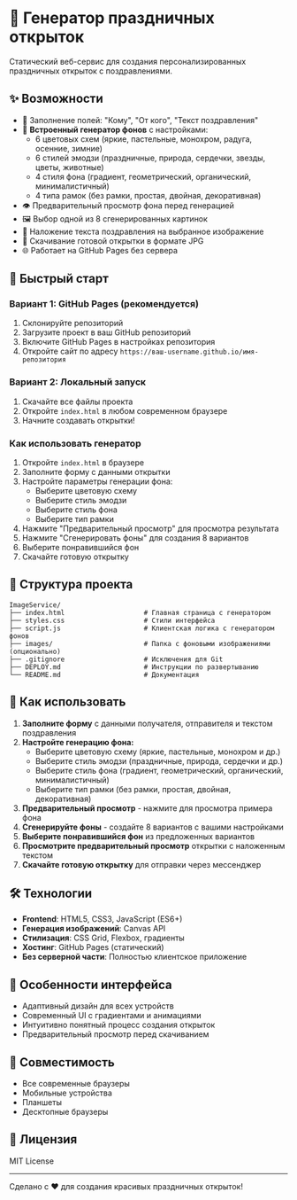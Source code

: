 # 🎉 Генератор праздничных открыток

Статический веб-сервис для создания персонализированных праздничных открыток с поздравлениями.

## ✨ Возможности

- 📝 Заполнение полей: "Кому", "От кого", "Текст поздравления"
- 🎨 **Встроенный генератор фонов** с настройками:
  - 6 цветовых схем (яркие, пастельные, монохром, радуга, осенние, зимние)
  - 6 стилей эмодзи (праздничные, природа, сердечки, звезды, цветы, животные)
  - 4 стиля фона (градиент, геометрический, органический, минималистичный)
  - 4 типа рамок (без рамки, простая, двойная, декоративная)
- 👁️ Предварительный просмотр фона перед генерацией
- 🖼️ Выбор одной из 8 сгенерированных картинок
- 📄 Наложение текста поздравления на выбранное изображение
- 💾 Скачивание готовой открытки в формате JPG
- 🌐 Работает на GitHub Pages без сервера

## 🚀 Быстрый старт

### Вариант 1: GitHub Pages (рекомендуется)
1. Склонируйте репозиторий
2. Загрузите проект в ваш GitHub репозиторий
3. Включите GitHub Pages в настройках репозитория
4. Откройте сайт по адресу `https://ваш-username.github.io/имя-репозитория`

### Вариант 2: Локальный запуск
1. Скачайте все файлы проекта
2. Откройте `index.html` в любом современном браузере
3. Начните создавать открытки!

### Как использовать генератор
1. Откройте `index.html` в браузере
2. Заполните форму с данными открытки
3. Настройте параметры генерации фона:
   - Выберите цветовую схему
   - Выберите стиль эмодзи
   - Выберите стиль фона
   - Выберите тип рамки
4. Нажмите "Предварительный просмотр" для просмотра результата
5. Нажмите "Сгенерировать фоны" для создания 8 вариантов
6. Выберите понравившийся фон
7. Скачайте готовую открытку

## 📁 Структура проекта

```
ImageService/
├── index.html                    # Главная страница с генератором
├── styles.css                    # Стили интерфейса
├── script.js                     # Клиентская логика с генератором фонов
├── images/                       # Папка с фоновыми изображениями (опционально)
├── .gitignore                    # Исключения для Git
├── DEPLOY.md                     # Инструкции по развертыванию
└── README.md                     # Документация
```

## 🎯 Как использовать

1. **Заполните форму** с данными получателя, отправителя и текстом поздравления
2. **Настройте генерацию фона:**
   - Выберите цветовую схему (яркие, пастельные, монохром и др.)
   - Выберите стиль эмодзи (праздничные, природа, сердечки и др.)
   - Выберите стиль фона (градиент, геометрический, органический, минималистичный)
   - Выберите тип рамки (без рамки, простая, двойная, декоративная)
3. **Предварительный просмотр** - нажмите для просмотра примера фона
4. **Сгенерируйте фоны** - создайте 8 вариантов с вашими настройками
5. **Выберите понравившийся фон** из предложенных вариантов
6. **Просмотрите предварительный просмотр** открытки с наложенным текстом
7. **Скачайте готовую открытку** для отправки через мессенджер

## 🛠️ Технологии

- **Frontend**: HTML5, CSS3, JavaScript (ES6+)
- **Генерация изображений**: Canvas API
- **Стилизация**: CSS Grid, Flexbox, градиенты
- **Хостинг**: GitHub Pages (статический)
- **Без серверной части**: Полностью клиентское приложение

## 🎨 Особенности интерфейса

- Адаптивный дизайн для всех устройств
- Современный UI с градиентами и анимациями
- Интуитивно понятный процесс создания открыток
- Предварительный просмотр перед скачиванием

## 📱 Совместимость

- Все современные браузеры
- Мобильные устройства
- Планшеты
- Десктопные браузеры

## 📄 Лицензия

MIT License

---

Сделано с ❤️ для создания красивых праздничных открыток!
